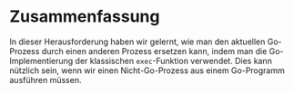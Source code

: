 # Zusammenfassung

In dieser Herausforderung haben wir gelernt, wie man den aktuellen Go-Prozess durch einen anderen Prozess ersetzen kann, indem man die Go-Implementierung der klassischen `exec`-Funktion verwendet. Dies kann nützlich sein, wenn wir einen Nicht-Go-Prozess aus einem Go-Programm ausführen müssen.
